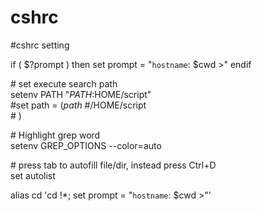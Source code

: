 # cshrc
#cshrc setting

if ( $?prompt ) then 
    set prompt = "`hostname`: $cwd >"
endif

\# set execute search path  
setenv PATH "${PATH}:$HOME/script"  
\#set path = ($path \  
\#             /$HOME/script  
\#              \)  

\# Highlight grep word  
setenv GREP_OPTIONS --color=auto   

\# press tab to autofill file/dir, instead press Ctrl+D <br>
set autolist 


alias cd 'cd \!*; set prompt = "`hostname`: $cwd >"'

